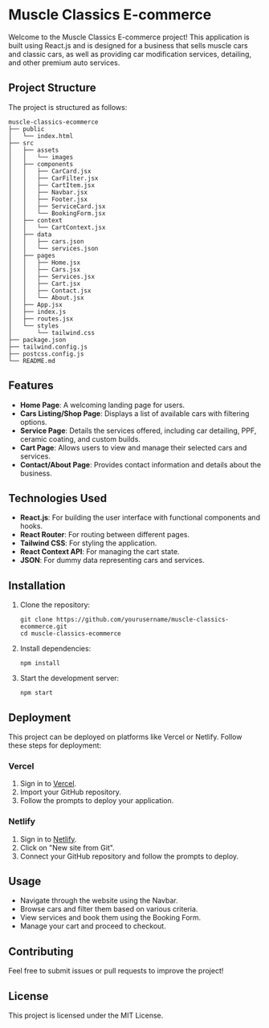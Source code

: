 # Muscle Classics E-commerce

Welcome to the Muscle Classics E-commerce project! This application is built using React.js and is designed for a business that sells muscle cars and classic cars, as well as providing car modification services, detailing, and other premium auto services.

## Project Structure

The project is structured as follows:

```
muscle-classics-ecommerce
├── public
│   └── index.html
├── src
│   ├── assets
│   │   └── images
│   ├── components
│   │   ├── CarCard.jsx
│   │   ├── CarFilter.jsx
│   │   ├── CartItem.jsx
│   │   ├── Navbar.jsx
│   │   ├── Footer.jsx
│   │   ├── ServiceCard.jsx
│   │   └── BookingForm.jsx
│   ├── context
│   │   └── CartContext.jsx
│   ├── data
│   │   ├── cars.json
│   │   └── services.json
│   ├── pages
│   │   ├── Home.jsx
│   │   ├── Cars.jsx
│   │   ├── Services.jsx
│   │   ├── Cart.jsx
│   │   ├── Contact.jsx
│   │   └── About.jsx
│   ├── App.jsx
│   ├── index.js
│   ├── routes.jsx
│   └── styles
│       └── tailwind.css
├── package.json
├── tailwind.config.js
├── postcss.config.js
└── README.md
```

## Features

- **Home Page**: A welcoming landing page for users.
- **Cars Listing/Shop Page**: Displays a list of available cars with filtering options.
- **Service Page**: Details the services offered, including car detailing, PPF, ceramic coating, and custom builds.
- **Cart Page**: Allows users to view and manage their selected cars and services.
- **Contact/About Page**: Provides contact information and details about the business.

## Technologies Used

- **React.js**: For building the user interface with functional components and hooks.
- **React Router**: For routing between different pages.
- **Tailwind CSS**: For styling the application.
- **React Context API**: For managing the cart state.
- **JSON**: For dummy data representing cars and services.

## Installation

1. Clone the repository:
   ```
   git clone https://github.com/yourusername/muscle-classics-ecommerce.git
   cd muscle-classics-ecommerce
   ```

2. Install dependencies:
   ```
   npm install
   ```

3. Start the development server:
   ```
   npm start
   ```

## Deployment

This project can be deployed on platforms like Vercel or Netlify. Follow these steps for deployment:

### Vercel

1. Sign in to [Vercel](https://vercel.com).
2. Import your GitHub repository.
3. Follow the prompts to deploy your application.

### Netlify

1. Sign in to [Netlify](https://www.netlify.com).
2. Click on "New site from Git".
3. Connect your GitHub repository and follow the prompts to deploy.

## Usage

- Navigate through the website using the Navbar.
- Browse cars and filter them based on various criteria.
- View services and book them using the Booking Form.
- Manage your cart and proceed to checkout.

## Contributing

Feel free to submit issues or pull requests to improve the project!

## License

This project is licensed under the MIT License.